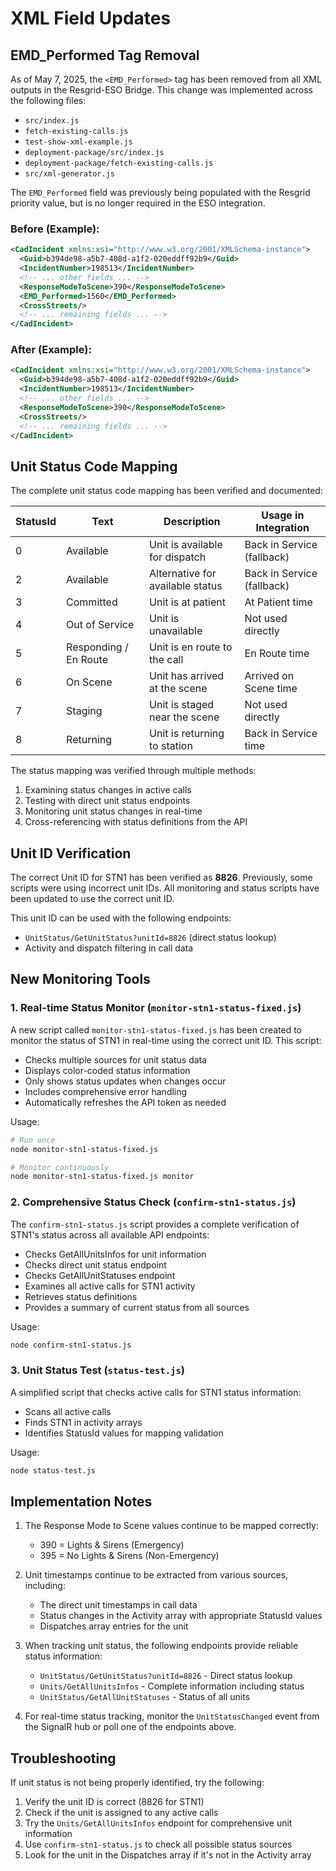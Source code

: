 # XML Field Updates

## EMD_Performed Tag Removal

As of May 7, 2025, the `<EMD_Performed>` tag has been removed from all XML outputs in the Resgrid-ESO Bridge. This change was implemented across the following files:

- `src/index.js`
- `fetch-existing-calls.js`
- `test-show-xml-example.js`
- `deployment-package/src/index.js`
- `deployment-package/fetch-existing-calls.js`
- `src/xml-generator.js`

The `EMD_Performed` field was previously being populated with the Resgrid priority value, but is no longer required in the ESO integration.

### Before (Example):
```xml
<CadIncident xmlns:xsi="http://www.w3.org/2001/XMLSchema-instance">
  <Guid>b394de98-a5b7-408d-a1f2-020eddff92b9</Guid>
  <IncidentNumber>198513</IncidentNumber>
  <!-- ... other fields ... -->
  <ResponseModeToScene>390</ResponseModeToScene>
  <EMD_Performed>1560</EMD_Performed>
  <CrossStreets/>
  <!-- ... remaining fields ... -->
</CadIncident>
```

### After (Example):
```xml
<CadIncident xmlns:xsi="http://www.w3.org/2001/XMLSchema-instance">
  <Guid>b394de98-a5b7-408d-a1f2-020eddff92b9</Guid>
  <IncidentNumber>198513</IncidentNumber>
  <!-- ... other fields ... -->
  <ResponseModeToScene>390</ResponseModeToScene>
  <CrossStreets/>
  <!-- ... remaining fields ... -->
</CadIncident>
```

## Unit Status Code Mapping

The complete unit status code mapping has been verified and documented:

| StatusId | Text | Description | Usage in Integration |
|----------|------|-------------|--------|
| 0 | Available | Unit is available for dispatch | Back in Service (fallback) |
| 2 | Available | Alternative for available status | Back in Service (fallback) |
| 3 | Committed | Unit is at patient | At Patient time |
| 4 | Out of Service | Unit is unavailable | Not used directly |
| 5 | Responding / En Route | Unit is en route to the call | En Route time |
| 6 | On Scene | Unit has arrived at the scene | Arrived on Scene time |
| 7 | Staging | Unit is staged near the scene | Not used directly |
| 8 | Returning | Unit is returning to station | Back in Service time |

The status mapping was verified through multiple methods:

1. Examining status changes in active calls
2. Testing with direct unit status endpoints
3. Monitoring unit status changes in real-time
4. Cross-referencing with status definitions from the API

## Unit ID Verification

The correct Unit ID for STN1 has been verified as **8826**. Previously, some scripts were using incorrect unit IDs. All monitoring and status scripts have been updated to use the correct unit ID.

This unit ID can be used with the following endpoints:
- `UnitStatus/GetUnitStatus?unitId=8826` (direct status lookup)
- Activity and dispatch filtering in call data

## New Monitoring Tools

### 1. Real-time Status Monitor (`monitor-stn1-status-fixed.js`)

A new script called `monitor-stn1-status-fixed.js` has been created to monitor the status of STN1 in real-time using the correct unit ID. This script:

- Checks multiple sources for unit status data
- Displays color-coded status information
- Only shows status updates when changes occur
- Includes comprehensive error handling
- Automatically refreshes the API token as needed

Usage:
```bash
# Run once
node monitor-stn1-status-fixed.js

# Monitor continuously
node monitor-stn1-status-fixed.js monitor
```

### 2. Comprehensive Status Check (`confirm-stn1-status.js`)

The `confirm-stn1-status.js` script provides a complete verification of STN1's status across all available API endpoints:

- Checks GetAllUnitsInfos for unit information
- Checks direct unit status endpoint
- Checks GetAllUnitStatuses endpoint
- Examines all active calls for STN1 activity
- Retrieves status definitions
- Provides a summary of current status from all sources

Usage:
```bash
node confirm-stn1-status.js
```

### 3. Unit Status Test (`status-test.js`)

A simplified script that checks active calls for STN1 status information:

- Scans all active calls
- Finds STN1 in activity arrays
- Identifies StatusId values for mapping validation

Usage:
```bash
node status-test.js
```

## Implementation Notes

1. The Response Mode to Scene values continue to be mapped correctly:
   - 390 = Lights & Sirens (Emergency)
   - 395 = No Lights & Sirens (Non-Emergency)

2. Unit timestamps continue to be extracted from various sources, including:
   - The direct unit timestamps in call data
   - Status changes in the Activity array with appropriate StatusId values
   - Dispatches array entries for the unit

3. When tracking unit status, the following endpoints provide reliable status information:
   - `UnitStatus/GetUnitStatus?unitId=8826` - Direct status lookup
   - `Units/GetAllUnitsInfos` - Complete information including status
   - `UnitStatus/GetAllUnitStatuses` - Status of all units
   
4. For real-time status tracking, monitor the `UnitStatusChanged` event from the SignalR hub or poll one of the endpoints above.

## Troubleshooting

If unit status is not being properly identified, try the following:

1. Verify the unit ID is correct (8826 for STN1)
2. Check if the unit is assigned to any active calls
3. Try the `Units/GetAllUnitsInfos` endpoint for comprehensive unit information
4. Use `confirm-stn1-status.js` to check all possible status sources
5. Look for the unit in the Dispatches array if it's not in the Activity array